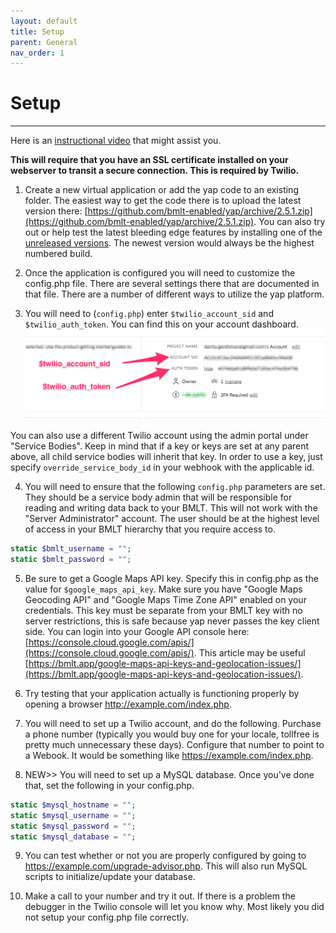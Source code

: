 ```yaml
---
layout: default
title: Setup
parent: General
nav_order: 1
---
```


# Setup

---

Here is an [instructional video](https://www.dropbox.com/s/e59dzal4rkkcl2r/twilio.mp4?dl=0) that might assist you.

**This will require that you have an SSL certificate installed on your webserver to transit a secure connection.  This is required by Twilio.**

1. Create a new virtual application or add the yap code to an existing folder.  The easiest way to get the code there is to upload the latest version there: [https://github.com/bmlt-enabled/yap/archive/2.5.1.zip](https://github.com/bmlt-enabled/yap/archive/2.5.1.zip).  You can also try out or help test the latest bleeding edge features by installing one of the [unreleased versions](https://archives.bmlt.app/index.html#yap/).  The newest version would always be the highest numbered build.  

2. Once the application is configured you will need to customize the config.php file.  There are several settings there that are documented in that file.  There are a number of different ways to utilize the yap platform. 

3. You will need to (`config.php`) enter `$twilio_account_sid` and `$twilio_auth_token`.  You can find this on your account dashboard.  ![alt text](https://raw.githubusercontent.com/bmlt-enabled/yap/master/resources/twilio-auth-v2.png)

You can also use a different Twilio account using the admin portal under "Service Bodies".  Keep in mind that if a key or keys are set at any parent above, all child service bodies will inherit that key.  In order to use a key, just specify `override_service_body_id` in your webhook with the applicable id.

4.  You will need to ensure that the following `config.php` parameters are set.  They should be a service body admin that will be responsible for reading and writing data back to your BMLT.  This will not work with the "Server Administrator" account.  The user should be at the highest level of access in your BMLT hierarchy that you require access to. 
```php
static $bmlt_username = "";
static $bmlt_password = "";
```

5. Be sure to get a Google Maps API key.  Specify this in config.php as the value for `$google_maps_api_key`.  Make sure you have "Google Maps Geocoding API" and "Google Maps Time Zone API" enabled on your credentials.  This key must be separate from your BMLT key with no server restrictions, this is safe because yap never passes the key client side.  You can login into your Google API console here: [https://console.cloud.google.com/apis/](https://console.cloud.google.com/apis/).  This article may be useful [https://bmlt.app/google-maps-api-keys-and-geolocation-issues/](https://bmlt.app/google-maps-api-keys-and-geolocation-issues/).

6. Try testing that your application actually is functioning properly by opening a browser http://example.com/index.php.  

7. You will need to set up a Twilio account, and do the following.  Purchase a phone number (typically you would buy one for your locale, tollfree is pretty much unnecessary these days).  Configure that number to point to a Webook.  It would be something like https://example.com/index.php.
    
8. NEW>> You will need to set up a MySQL database.  Once you've done that, set the following in your config.php.
```php
static $mysql_hostname = "";
static $mysql_username = "";
static $mysql_password = "";
static $mysql_database = "";
```

9. You can test whether or not you are properly configured by going to https://example.com/upgrade-advisor.php.  This will also run MySQL scripts to initialize/update your database.

10. Make a call to your number and try it out.  If there is a problem the debugger in the Twilio console will let you know why.  Most likely you did not setup your config.php file correctly.
